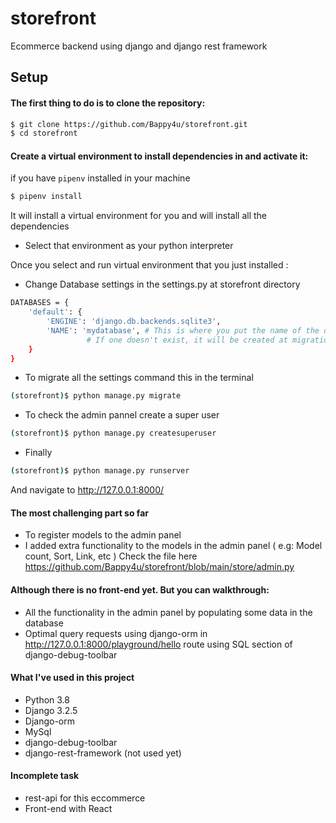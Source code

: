# storefront
Ecommerce backend using django and django rest framework


## Setup
#### The first thing to do is to clone the repository:

```sh
$ git clone https://github.com/Bappy4u/storefront.git
$ cd storefront
```

#### Create a virtual environment to install dependencies in and activate it:
if you have `pipenv`  installed in your machine
```sh
$ pipenv install
```
It will install a virtual environment for you and will install all the dependencies
* Select that environment as your python interpreter

Once you select and run virtual environment that you just installed :
* Change Database settings in the settings.py at storefront directory
```sh
DATABASES = {
    'default': {
        'ENGINE': 'django.db.backends.sqlite3',
        'NAME': 'mydatabase', # This is where you put the name of the db file. 
                 # If one doesn't exist, it will be created at migration time.
    }
}
```

* To migrate all the settings command this in the terminal
```sh
(storefront)$ python manage.py migrate
```

* To check the admin pannel create a super user

```sh
(storefront)$ python manage.py createsuperuser
```

* Finally 

```sh
(storefront)$ python manage.py runserver
```
And navigate to http://127.0.0.1:8000/


#### The most challenging part so far
* To register models to the admin panel
* I added extra functionality to the models in the admin panel ( e.g: Model count, Sort, Link, etc )
Check the file here https://github.com/Bappy4u/storefront/blob/main/store/admin.py

#### Although there is no front-end yet. But you can walkthrough:
* All the functionality in the admin panel by populating some data in the database
* Optimal query requests using django-orm in http://127.0.0.1:8000/playground/hello route using SQL section of django-debug-toolbar

#### What I've used in this project
* Python 3.8
* Django 3.2.5
* Django-orm
* MySql
* django-debug-toolbar
* django-rest-framework (not used yet)

#### Incomplete task
* rest-api for this eccommerce
* Front-end with React



